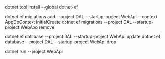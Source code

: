 dotnet tool install --global dotnet-ef

dotnet ef migrations add --project DAL --startup-project WebApi --context AppDbContext InitialCreate
dotnet ef migrations --project DAL --startup-project WebApo remove

dotnet ef database --project DAL --startup-project WebApi update
dotnet ef database --project DAL --startup-project WebApi drop

dotnet run --project WebApi

